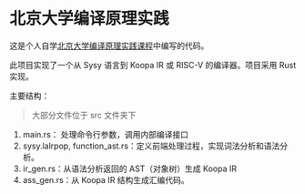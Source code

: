 # 北京大学编译原理实践

这是个人自学[北京大学编译原理实践课程](https://pku-minic.github.io/online-doc/#/)中编写的代码。

此项目实现了一个从 Sysy 语言到 Koopa IR 或 RISC-V 的编译器。项目采用 Rust 实现。

主要结构：

> 大部分文件位于 src 文件夹下

1. main.rs： 处理命令行参数，调用内部编译接口
2. sysy.lalrpop, function_ast.rs：定义前端处理过程，实现词法分析和语法分析。
3. ir_gen.rs：从语法分析返回的 AST（对象树）生成 Koopa IR
4. ass_gen.rs：从 Koopa IR 结构生成汇编代码。